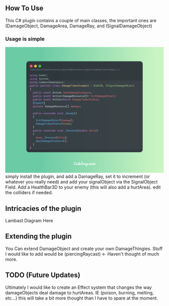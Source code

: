 
## How To Use
This C# plugin contains a couple of main classes, the important ones are (DamageObject, DamageArea, DamageRay, and ISignalDamageObject)

### Usage is simple
![](https://github.com/jamesonBradfield/Lambast-Damage-System/blob/master/addons/Lambast/CodeSnap_2024-05-17_at_11%3A23%3A03.png)
simply install the plugin, and add a DamageRay, set it to increment (or whatever you really need) and add your signalObject via the SignalObject Field.
Add a HealthBar3D to your enemy (this will also add a hurtArea).
edit the colliders if needed.

## Intricacies of the plugin

Lambast Diagram Here


## Extending the plugin
You Can extend DamageObject and create your own DamageThingies. Stuff I would like to add would be (piercingRaycast) <- Haven't thought of much more.


## TODO (Future Updates)
Ultimately I would like to create an Effect system that changes the way damageObjects deal damage to hurtAreas. IE (poison, burning, melting, etc...) this will take a bit more thought than I have to spare at the moment.


